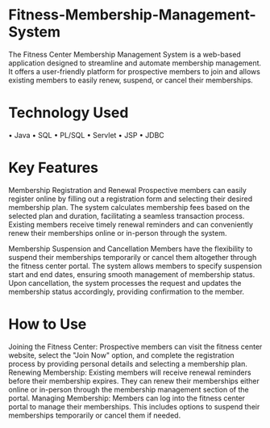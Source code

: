 # Fitness-Membership-Management-System
The Fitness Center Membership Management System is a web-based application designed to streamline and automate membership management. It offers a user-friendly platform for prospective members to join and allows existing members to easily renew, suspend, or cancel their memberships.

# Technology Used
• Java
• SQL
• PL/SQL
• Servlet
• JSP
• JDBC

 # Key Features
Membership Registration and Renewal Prospective members can easily register online by filling out a registration form and selecting their desired membership plan. The system calculates membership fees based on the selected plan and duration, facilitating a seamless transaction process. Existing members receive timely renewal reminders and can conveniently renew their memberships online or in-person through the system.

Membership Suspension and Cancellation Members have the flexibility to suspend their memberships temporarily or cancel them altogether through the fitness center portal. The system allows members to specify suspension start and end dates, ensuring smooth management of membership status. Upon cancellation, the system processes the request and updates the membership status accordingly, providing confirmation to the member.

 # How to Use
Joining the Fitness Center: Prospective members can visit the fitness center website, select the "Join Now" option, and complete the registration process by providing personal details and selecting a membership plan.
Renewing Membership: Existing members will receive renewal reminders before their membership expires. They can renew their memberships either online or in-person through the membership management section of the portal.
Managing Membership: Members can log into the fitness center portal to manage their memberships. This includes options to suspend their memberships temporarily or cancel them if needed.
